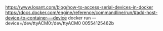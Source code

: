 https://www.losant.com/blog/how-to-access-serial-devices-in-docker
https://docs.docker.com/engine/reference/commandline/run/#add-host-device-to-container---device
docker run --device=/dev/ttyACM0:/dev/ttyACM0 00554125462b
